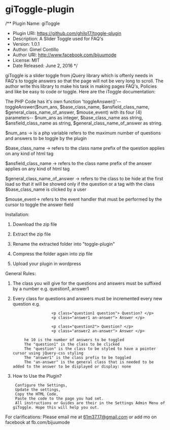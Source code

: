 # giToggle-plugin


/** Plugin Name: giToggle
* Plugin URI: https://github.com/ghilo17/toggle-plugin
* Description: A Slider Toggle used for FAQ's
* Version: 1.0.1
* Author: Gimel Contillo
* Author URI: http://www.facebook.com/bijuumode
* License: MIT
* Date Released: June 2, 2016
*/

giToggle is a slider toggle from jQuery library which is oftenly needs in FAQ's to toggle answers so that the page will not be very long to scroll.
The author write this library to make his task in making pages FAQ's, Policies and like be easy to code or toggle.
Here are the iToggle documentation:

The PHP Code has it's own function 'toggleAnswer()'--toggleAnswer($num_ans, $base_class_name, $ansfield_class_name, $general_class_name_of_answer, $mouse_event)
with its four (4) parameters-- $num_ans as integer, $base_class_name ass string, $ansfield_class_name as string, $general_class_name_of_answer as string.


$num_ans -> is a php variable refers to the maximum number of questions and answers to be toggle by the plugin

$base_class_name -> refers to the class name prefix of the question applies on any kind of html tag

$ansfield_class_name -> refers to the class name prefix of the answer applies on any kind of html tag

$general_class_name_of_answer -> refers to the class to be hide at the first load so that it will be showed only if the question or a tag with the class $base_class_name is clicked by a user

$mouse_event-> refers to the event handler that must be performed by the cursor to toggle the answer field

Installation:

1. Download the zip file

2. Extract the zip file

3. Rename the extracted folder into "toggle-plugin"

4. Compress the folder again into zip file

5. Upload your plugin in wordpress

General Rules:

1. The class you will give for the questions and answers must be suffixed by a number e.g. question1, answer1

2. Every class for questions and answers must be incremented every new question e.g. 
						
						<p class="question1 question"> Question? </p>
						<p class="answer1 an-answer"> Answer </p>

						<p class="question2"> Question? </p>
						<p class="answer2 an-answer"> Answer </p>
						
			he 10 is the number of answers to be toggled
			The "question1" is the class to be clicked
			The "question" is the class to be styled to have a pointer cursor using jQuery-css styling 
			The "answer1" is the class prefix to be toggled
			The "an-answer" is the general class that is needed to be added to the answer to be displayed or display: none

3. How to Use the Plugin?

		Configure the Settings, 
		Update the settings,
		Copy the HTML Code,
		Paste the code to the page you had set.
		All instructions or Guides are their in the Settings Admin Menu of giToggle. Hope this will help you out.



For clarifications: Please email me at 61m37.17@gmail.com or add mo on facebook at fb.com/bijuumode

